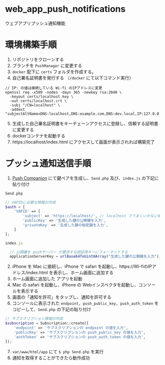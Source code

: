 # web_app_push_notifications
ウェブアプリプッシュ通知機能

# 環境構築手順
1. リポジトリをクローンする
2. ブランチを `PushManager` に変更する
3. `docker` 配下に `certs` フォルダを作成する。
4. 自己署名証明書を発行する （`/docker` にて以下コマンド実行）

```
// IP: の値は接続している Wi-fi のIPアドレスに変更
openssl req -x509 -nodes -days 365 -newkey rsa:2048 \
  -keyout certs/localhost.key \
  -out certs/localhost.crt \
  -subj "/CN=localhost" \
  -addext "subjectAltName=DNS:localhost,DNS:example.com,DNS:dev.local,IP:127.0.0.1"
```
5. 生成した自己署名証明書をキーチェーンアクセスに登録し、信頼する証明書に変更する
6. dockerコンテナを起動する
7. https://localhost/index.html にアクセスして画面が表示されれば構築完了



# プッシュ通知送信手順
1. [Push Companion](https://web-push-codelab.glitch.me/) にて鍵ペアを生成し、`Send.php` 及び、`index.js` の下記に貼り付け
```php
Send.php

// VAPIDに必要な情報の作成
$auth = [
    'VAPID' => [
        'subject' => 'https://localhost/', // localhost でうまくいかない場合はIPアドレスを指定
        'publicKey' => '生成した鍵の公開鍵を入力',
        'privateKey' => '生成した鍵の秘密鍵を入力',
    ]
];
```
```javascript
index.js

  // 公開鍵を pushサーバー が要求する認証用キーにフォーマットする
  applicationServerKey = urlBase64ToUint8Array("生成した鍵の公開鍵を入力");
```

2. iPhone を Mac に接続し、iPhone で safari を起動し、https://Wi-fiのIPアドレス/index.html を表示し、ホーム画面に追加する
3. ホーム画面に追加した アプリを起動
4. Mac の safari を起動し、iPhone の Webインスペクタを起動し、コンソールを表示する
5. 画面の「通知を許可」をタップし、通知を許可する
6. コンソールに表示された `endpoint, push_public_key, push_auth_token` をコピーして、`Send.php` の下記の貼り付け
```php
// サブスクリプション情報の作成
$subscription = Subscription::create([
    'endpoint' => 'サブスクリプションの endpoint の値を入力',
    'publicKey' => 'サブスクリプションの push_public_key の値を入力',
    'authToken' => 'サブスクリプションの push_auth_token の値を入力',
]);
```
7. `var/www/html/app` にて `$ php Send.php` を実行
8. 通知を取得することができたら動作成功
